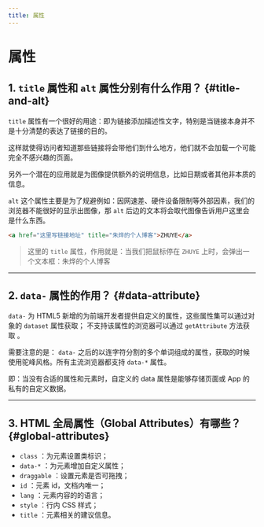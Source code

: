 ```yaml
---
title: 属性
---
```


# 属性

## 1. `title` 属性和 `alt` 属性分别有什么作用？  {#title-and-alt}

`title` 属性有一个很好的用途：即为链接添加描述性文字，特别是当链接本身并不是十分清楚的表达了链接的目的。

这样就使得访问者知道那些链接将会带他们到什么地方，他们就不会加载一个可能完全不感兴趣的页面。

另外一个潜在的应用就是为图像提供额外的说明信息，比如日期或者其他非本质的信息。

`alt` 这个属性主要是为了规避例如：因网速差、硬件设备限制等外部因素，我们的浏览器不能很好的显示出图像，那 `alt` 后边的文本将会取代图像告诉用户这里会是什么东西。

```html title="示例"
<a href="这里写链接地址" title="朱烨的个人博客">ZHUYE</a>
```

> 这里的 `title` 属性，作用就是：当我们把鼠标停在 `ZHUYE` 上时，会弹出一个文本框：朱烨的个人博客

***

## 2. `data-` 属性的作用？  {#data-attribute}

`data-` 为 HTML5 新增的为前端开发者提供自定义的属性，这些属性集可以通过对象的 `dataset` 属性获取；
不支持该属性的浏览器可以通过 `getAttribute` 方法获取 。

需要注意的是： `data-` 之后的以连字符分割的多个单词组成的属性，获取的时候使用驼峰风格。所有主流浏览器都支持 `data-*` 属性。

即：当没有合适的属性和元素时，自定义的 data 属性是能够存储页面或 App 的私有的自定义数据。

***

## 3. HTML 全局属性（Global Attributes）有哪些？  {#global-attributes}

- `class` ：为元素设置类标识；
- `data-*` ：为元素增加自定义属性；
- `draggable` ：设置元素是否可拖拽；
- `id` ：元素 id，文档内唯一；
- `lang` ：元素内容的的语言；
- `style` ：行内 CSS 样式；
- `title` ：元素相关的建议信息。
